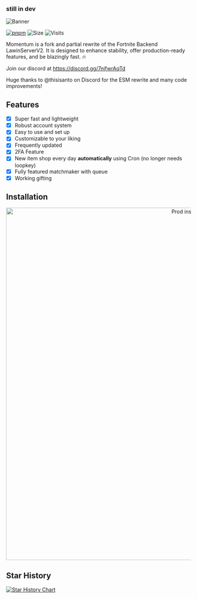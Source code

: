 ### still in dev


![Banner](https://i.ibb.co/bgZWZT0/B07-DF3-FC-D2-E7-4-AD5-9935-04-C441-BDFEBD.png)

[![pnpm](https://img.shields.io/badge/maintained%20with-pnpm-cc00ff.svg?style=for-the-badge&logo=pnpm)](https://pnpm.io/) 
![Size](https://img.shields.io/github/repo-size/Nexus-FN/Momentum?label=Size&style=for-the-badge)
![Visits](https://komarev.com/ghpvc/?username=Nexus-FN&style=for-the-badge)

Momentum is a fork and partial rewrite of the Fortnite Backend LawinServerV2. It is designed to enhance stability, offer production-ready features, and be blazingly fast. 🔥

Join our discord at https://discord.gg/7njfwrAqTd

Huge thanks to @thisisanto on Discord for the ESM rewrite and many code improvements!

## Features

- [x] Super fast and lightweight
- [x] Robust account system
- [x] Easy to use and set up
- [x] Customizable to your liking
- [x] Frequently updated
- [x] 2FA Feature
- [x] New item shop every day **automatically** using Cron (no longer needs loopkey)
- [x] Fully featured matchmaker with queue
- [x] Working gifting

## Installation

<p align="center">
    <a href="https://docs.nexusfn.net"><img src="https://cdn.nexusfn.net/file/2023/07/prodcos.png" alt="Prod install" width=960 /></a>
</p>

## Star History

[![Star History Chart](https://api.star-history.com/svg?repos=Nexus-FN/Momentum&type=Date)](https://star-history.com/#Nexus-FN/Momentum&Date)

